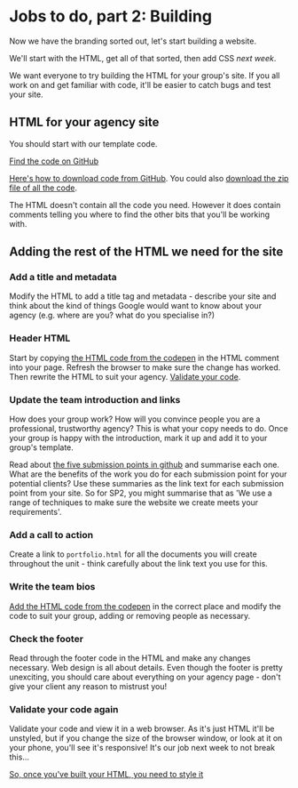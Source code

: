 # Jobs to do, part 2: Building

Now we have the branding sorted out, let's start building a website.

We'll start with the HTML, get all of that sorted, then add CSS *next week*.

We want everyone to try building the HTML for your group's site. If you all work on and get familiar with code, it'll be easier to catch bugs and test your site.

## HTML for your agency site

You should start with our template code.

[Find the code on GitHub](https://github.com/mmu-webdesign/level5-portfolio/tree/master/team-website-code)

[Here's how to download code from GitHub](https://www.youtube.com/watch?v=xUNQy1U4Aic). You could also [download the zip file of all the code](https://github.com/mmu-webdesign/level5-portfolio/archive/master.zip).

The HTML doesn't contain all the code you need. However it does contain comments telling you where to find the other bits that you'll be working with.

## Adding the rest of the HTML we need for the site

### Add a title and metadata

Modify the HTML to add a title tag and metadata - describe your site and think about the kind of things Google would want to know about your agency (e.g. where are you? what do you specialise in?)

### Header HTML

Start by copying [the HTML code from the codepen](https://codepen.io/wilsondmmu/pen/MGWEzO) in the HTML comment into your page. Refresh the browser to make sure the change has worked. Then rewrite the HTML to suit your agency. [Validate your code](http://validator.w3.org/). 

### Update the team introduction and links

How does your group work? How will you convince people you are a professional, trustworthy agency? This is what your copy needs to do. Once your group is happy with the introduction, mark it up and add it to your group's template.

Read about [the five submission points in github](https://github.com/mmu-webdesign/level5-portfolio) and summarise each one. What are the benefits of the work you do for each submission point for your potential clients? Use these summaries as the link text for each submission point from your site. So for SP2, you might summarise that as 'We use a range of techniques to make sure the website we create meets your requirements'.

### Add a call to action

Create a link to `portfolio.html` for all the documents you will create throughout the unit - think carefully about the link text you use for this.

### Write the team bios

[Add the HTML code from the codepen](https://codepen.io/wilsondmmu/pen/yxyQoE) in the correct place and modify the code to suit your group, adding or removing people as necessary.

### Check the footer

Read through the footer code in the HTML and make any changes necessary. Web design is all about details. Even though the footer is pretty unexciting, you should care about everything on your agency page - don't give your client any reason to mistrust you!

### Validate your code again

Validate your code and view it in a web browser. As it's just HTML it'll be unstyled, but if you change the size of the browser window, or look at it on your phone, you'll see it's responsive! It's our job next week to not break this...

[So, once you've built your HTML, you need to style it](https://github.com/mmu-webdesign/level5-portfolio/blob/master/creating-your-agency-site/jobs-to-do-3.md)